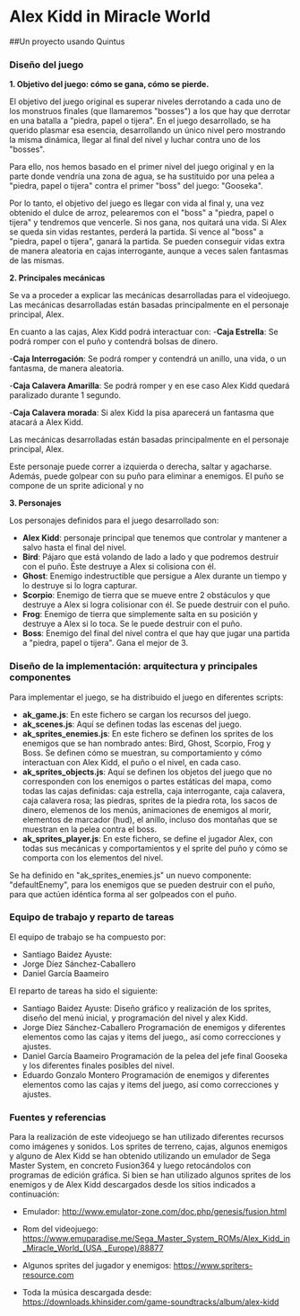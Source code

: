 # Alex Kidd in Miracle World
##Un proyecto usando Quintus
### Diseño del juego
**1. Objetivo del juego: cómo se gana, cómo se pierde.**

El objetivo del juego original es superar niveles derrotando a cada uno de los monstruos finales (que llamaremos "bosses") a los que hay que derrotar en una batalla a "piedra, papel o tijera". En el juego desarrollado, se ha querido plasmar esa esencia, desarrollando un único nivel pero mostrando la misma dinámica, llegar al final del nivel y luchar contra uno de los "bosses".

Para ello, nos hemos basado en el primer nivel del juego original y en la parte donde vendría una zona de agua, se ha sustituido por una pelea a "piedra, papel o tijera" contra el primer "boss" del juego: "Gooseka".

Por lo tanto, el objetivo del juego es llegar con vida al final y, una vez obtenido el dulce de arroz, pelearemos con el "boss" a "piedra, papel o tijera" y tendremos que vencerle. Si nos gana, nos quitará una vida.
Si Alex se queda sin vidas restantes, perderá la partida. Si vence al "boss" a "piedra, papel o tijera", ganará la partida.
Se pueden conseguir vidas extra de manera aleatoria en cajas interrogante, aunque a veces salen fantasmas de las mismas.

**2. Principales mecánicas**

Se va a proceder a explicar las mecánicas desarrolladas para el videojuego.
Las mecánicas desarrolladas están basadas principalmente en el personaje principal, Alex.

En cuanto a las cajas, Alex Kidd podrá interactuar con:
-**Caja Estrella**: Se podrá romper con el puño y contendrá bolsas de dinero.

-**Caja Interrogación**: Se podrá romper y contendrá un anillo, una vida, o un fantasma, de manera aleatoria.

-**Caja Calavera Amarilla**: Se podrá romper y en ese caso Alex Kidd quedará paralizado durante 1 segundo.

-**Caja Calavera morada**: Si alex Kidd la pisa aparecerá un fantasma que atacará a Alex Kidd.

Las mecánicas desarrolladas están basadas principalmente en el personaje principal, Alex. 

Este personaje puede correr a izquierda o derecha, saltar y agacharse.
Además, puede golpear con su puño para eliminar a enemigos.
El puño se compone de un sprite adicional y no 

**3. Personajes**

Los personajes definidos para el juego desarrollado son:

- **Alex Kidd**: personaje principal que tenemos que controlar y mantener a salvo hasta el final del nivel.
- **Bird**: Pájaro que está volando de lado a lado y que podremos destruir con el puño. Éste destruye a Alex si colisiona con él.
- **Ghost**: Enemigo indestructible que persigue a Alex durante un tiempo y lo destruye si lo logra capturar.
- **Scorpio**: Enemigo de tierra que se mueve entre 2 obstáculos y que destruye a Alex si logra colisionar con él. Se puede destruir con el puño.
- **Frog**: Enemigo de tierra que simplemente salta en su posición y destruye a Alex si lo toca. Se le puede destruir con el puño.
- **Boss**: Enemigo del final del nivel contra el que hay que jugar una partida a "piedra, papel o tijera". Gana el mejor de 3.


### Diseño de la implementación: arquitectura y principales componentes
Para implementar el juego, se ha distribuido el juego en diferentes scripts:

- **ak_game.js**: En este fichero se cargan los recursos del juego.
- **ak_scenes.js**: Aquí se definen todas las escenas del juego.
- **ak_sprites_enemies.js**: En este fichero se definen los sprites de los enemigos que se han nombrado antes: Bird, Ghost, Scorpio, Frog y Boss. Se definen cómo se muestran, su comportamiento y cómo interactuan con Alex Kidd, el puño o el nivel, en cada caso.
- **ak_sprites_objects.js**: Aquí se definen los objetos del juego que no corresponden con los enemigos o partes estáticas del mapa, como todas las cajas definidas: caja estrella, caja interrogante, caja calavera, caja calavera rosa; las piedras, sprites de la piedra rota, los sacos de dinero, elemenos de los menús, animaciones de enemigos al morir, elementos de marcador (hud), el anillo, incluso dos montañas que se muestran en la pelea contra el boss. 
- **ak_sprites_player.js**: En este fichero, se define el jugador Alex, con todas sus mecánicas y comportamientos y el sprite del puño y cómo se comporta con los elementos del nivel.

Se ha definido en "ak_sprites_enemies.js" un nuevo componente: "defaultEnemy", para los enemigos que se pueden destruir con el puño, para que actúen idéntica forma al ser golpeados con el puño.

### Equipo de trabajo y reparto de tareas
El equipo de trabajo se ha compuesto por:

- Santiago Baidez Ayuste:
- Jorge Díez Sánchez-Caballero 
- Daniel García Baameiro 

El reparto de tareas ha sido el siguiente:
- Santiago Baidez Ayuste:
  Diseño gráfico y realización de los sprites, diseño del menú inicial, y programación del nivel y alex Kidd.
- Jorge Díez Sánchez-Caballero 
  Programación de enemigos y diferentes elementos como las cajas y items del juego,, así como correcciones y ajustes.
- Daniel García Baameiro 
  Programación de la pelea del jefe final Gooseka y los diferentes finales posibles del nivel.
- Eduardo Gonzalo Montero
  Programación de enemigos y diferentes elementos como las cajas y items del juego, así como correcciones y ajustes.

### Fuentes y referencias
Para la realización de este videojuego se han utilizado diferentes recursos como imágenes y sonidos.
Los sprites de terreno, cajas, algunos enemigos y alguno de Alex Kidd se han obtenido utilizando un emulador de Sega Master System, en concreto Fusion364 y luego retocándolos con programas de edición gráfica.
Si bien se han utilizado algunos sprites de los enemigos y de Alex Kidd descargados desde los sitios indicados a continuación:

- Emulador:
http://www.emulator-zone.com/doc.php/genesis/fusion.html

- Rom del videojuego: 
https://www.emuparadise.me/Sega_Master_System_ROMs/Alex_Kidd_in_Miracle_World_(USA,_Europe)/88877

- Algunos sprites del jugador y enemigos: 
https://www.spriters-resource.com

- Toda la música descargada desde:
https://downloads.khinsider.com/game-soundtracks/album/alex-kidd

